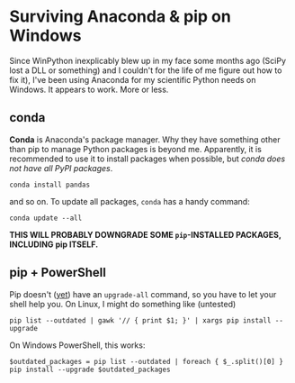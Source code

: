 # Surviving Anaconda & pip on Windows

Since WinPython inexplicably blew up in my face some months ago (SciPy lost a DLL or something)
and I couldn't for the life of me figure out how to fix it), I've been using Anaconda
for my scientific Python needs on Windows. It appears to work. More or less.

## conda

**Conda** is Anaconda's package manager. Why they have something other than pip to manage
Python packages is beyond me. Apparently, it is recommended to use it to install packages
when possible, but *conda does not have all PyPI packages*.

    conda install pandas

and so on. To update all packages, `conda` has a handy command:

    conda update --all

**THIS WILL PROBABLY DOWNGRADE SOME `pip`-INSTALLED PACKAGES, INCLUDING pip ITSELF.**

## pip + PowerShell

Pip doesn't ([yet][1]) have an `upgrade-all` command, so you have to let your shell help you.
On Linux, I might do something like (untested)

    pip list --outdated | gawk '// { print $1; }' | xargs pip install --upgrade

On Windows PowerShell, this works:

    $outdated_packages = pip list --outdated | foreach { $_.split()[0] }
    pip install --upgrade $outdated_packages


[1]: https://github.com/pypa/pip/issues/59